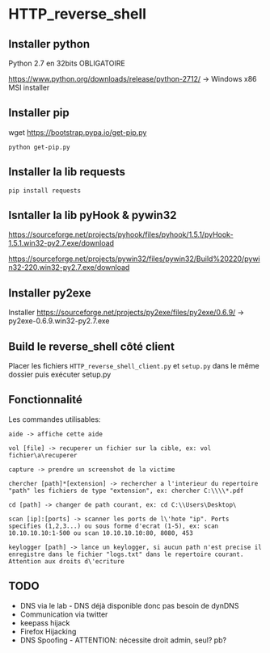 # HTTP_reverse_shell

## Installer python
Python 2.7 en 32bits OBLIGATOIRE

https://www.python.org/downloads/release/python-2712/ -> Windows x86 MSI installer


## Installer pip
wget https://bootstrap.pypa.io/get-pip.py

`python get-pip.py`

## Installer la lib requests
`pip install requests`

## Isntaller la lib pyHook & pywin32
https://sourceforge.net/projects/pyhook/files/pyhook/1.5.1/pyHook-1.5.1.win32-py2.7.exe/download

https://sourceforge.net/projects/pywin32/files/pywin32/Build%20220/pywin32-220.win32-py2.7.exe/download


## Installer py2exe
Installer https://sourceforge.net/projects/py2exe/files/py2exe/0.6.9/ -> py2exe-0.6.9.win32-py2.7.exe

## Build le reverse_shell côté client
Placer les fichiers `HTTP_reverse_shell_client.py` et `setup.py` dans le même dossier puis exécuter setup.py

## Fonctionnalité
Les commandes utilisables:

	aide -> affiche cette aide

	vol [file] -> recuperer un fichier sur la cible, ex: vol fichier\a\recuperer

	capture -> prendre un screenshot de la victime

	chercher [path]*[extension] -> rechercher a l'interieur du repertoire "path" les fichiers de type "extension", ex: chercher C:\\\\*.pdf

	cd [path] -> changer de path courant, ex: cd C:\\Users\Desktop\

	scan [ip]:[ports] -> scanner les ports de l\'hote "ip". Ports specifies (1,2,3...) ou sous forme d'ecrat (1-5), ex: scan 10.10.10.10:1-500 ou scan 10.10.10.10:80, 8080, 453

	keylogger [path] -> lance un keylogger, si aucun path n'est precise il enregistre dans le fichier "logs.txt" dans le repertoire courant. Attention aux droits d\'ecriture		
			


## TODO
- DNS via le lab - DNS déjà disponible donc pas besoin de dynDNS
- Communication via twitter
- keepass hijack
- Firefox Hijacking
- DNS Spoofing - ATTENTION: nécessite droit admin, seul? pb?




